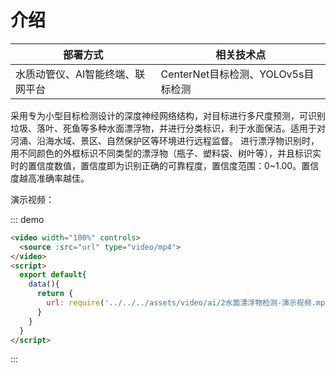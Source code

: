 # 介绍

| 部署方式 | 相关技术点 |
| ---- | ---- |
| 水质动管仪、AI智能终端、联网平台 | CenterNet目标检测、YOLOv5s目标检测 |

采用专为小型目标检测设计的深度神经网络结构，对目标进行多尺度预测，可识别垃圾、落叶、死鱼等多种水面漂浮物，并进行分类标识，利于水面保洁。适用于对河涌、沿海水域、景区、自然保护区等环境进行远程监督。
进行漂浮物识别时，用不同颜色的外框标识不同类型的漂浮物（瓶子、塑料袋、树叶等），并且标识实时的置信度数值，置信度即为识别正确的可靠程度，置信度范围：0~1.00。置信度越高准确率越佳。

演示视频：

::: demo

```html
<video width="100%" controls>
  <source :src="url" type="video/mp4">
</video>
<script>
  export default{
    data(){
      return {
        url: require('../../../assets/video/ai/2水面漂浮物检测-演示视频.mp4')
      }
    }
  }
</script>
```

:::
